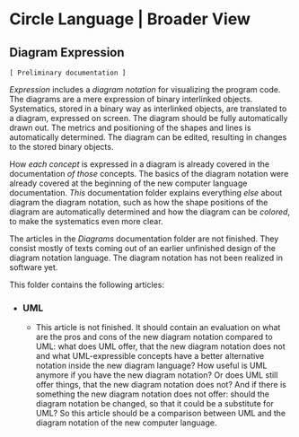﻿Circle Language | Broader View
==============================

Diagram Expression
------------------

`[ Preliminary documentation ]`

*Expression* includes a *diagram notation* for visualizing the program code. The diagrams are a mere expression of binary interlinked objects. Systematics, stored in a binary way as interlinked objects, are translated to a diagram, expressed on screen. The diagram should be fully automatically drawn out. The metrics and positioning of the shapes and lines is automatically determined. The diagram can be edited, resulting in changes to the stored binary objects.

How *each concept* is expressed in a diagram is already covered in the documentation *of those* concepts. The basics of the diagram notation were already covered at the beginning of the new computer language documentation. *This* documentation folder explains everything *else* about diagram the diagram notation, such as how the shape positions of the diagram are automatically determined and how the diagram can be *colored*, to make the systematics even more clear. 

The articles in the *Diagrams* documentation folder are not finished. They consist mostly of texts coming out of an earlier unfinished design of the diagram notation language. The diagram notation has not been realized in software yet.

This folder contains the following articles:

- ### UML

    - This article is not finished. It should contain an evaluation on what are the pros and cons of the new diagram notation compared to UML: what does UML offer, that the new diagram notation does not and what UML-expressible concepts have a better alternative notation inside the new diagram language? How useful is UML anymore if you have the new diagram notation? Or does UML still offer things, that the new diagram notation does not? And if there is something the new diagram notation does not offer: should the diagram notation be changed, so that it could be a substitute for UML? So this article should be a comparison between UML and the diagram notation of the new computer language.